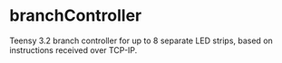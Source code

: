 # branchController
 Teensy 3.2 branch controller for up to 8 separate LED strips, based on instructions received over TCP-IP.
